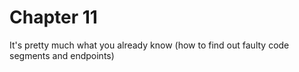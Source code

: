# Chapter 11

It's pretty much what you already know (how to find out faulty code segments and endpoints)
